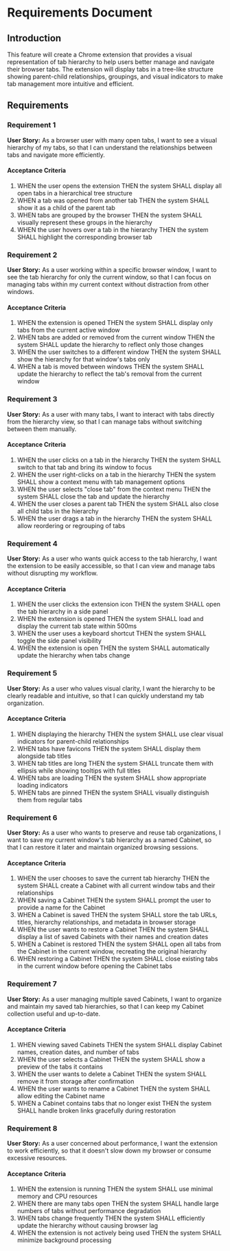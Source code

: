 # Requirements Document

## Introduction

This feature will create a Chrome extension that provides a visual representation of tab hierarchy to help users better manage and navigate their browser tabs. The extension will display tabs in a tree-like structure showing parent-child relationships, groupings, and visual indicators to make tab management more intuitive and efficient.

## Requirements

### Requirement 1

**User Story:** As a browser user with many open tabs, I want to see a visual hierarchy of my tabs, so that I can understand the relationships between tabs and navigate more efficiently.

#### Acceptance Criteria

1. WHEN the user opens the extension THEN the system SHALL display all open tabs in a hierarchical tree structure
2. WHEN a tab was opened from another tab THEN the system SHALL show it as a child of the parent tab
3. WHEN tabs are grouped by the browser THEN the system SHALL visually represent these groups in the hierarchy
4. WHEN the user hovers over a tab in the hierarchy THEN the system SHALL highlight the corresponding browser tab

### Requirement 2

**User Story:** As a user working within a specific browser window, I want to see the tab hierarchy for only the current window, so that I can focus on managing tabs within my current context without distraction from other windows.

#### Acceptance Criteria

1. WHEN the extension is opened THEN the system SHALL display only tabs from the current active window
2. WHEN tabs are added or removed from the current window THEN the system SHALL update the hierarchy to reflect only those changes
3. WHEN the user switches to a different window THEN the system SHALL show the hierarchy for that window's tabs only
4. WHEN a tab is moved between windows THEN the system SHALL update the hierarchy to reflect the tab's removal from the current window

### Requirement 3

**User Story:** As a user with many tabs, I want to interact with tabs directly from the hierarchy view, so that I can manage tabs without switching between them manually.

#### Acceptance Criteria

1. WHEN the user clicks on a tab in the hierarchy THEN the system SHALL switch to that tab and bring its window to focus
2. WHEN the user right-clicks on a tab in the hierarchy THEN the system SHALL show a context menu with tab management options
3. WHEN the user selects "close tab" from the context menu THEN the system SHALL close the tab and update the hierarchy
4. WHEN the user closes a parent tab THEN the system SHALL also close all child tabs in the hierarchy
5. WHEN the user drags a tab in the hierarchy THEN the system SHALL allow reordering or regrouping of tabs

### Requirement 4

**User Story:** As a user who wants quick access to the tab hierarchy, I want the extension to be easily accessible, so that I can view and manage tabs without disrupting my workflow.

#### Acceptance Criteria

1. WHEN the user clicks the extension icon THEN the system SHALL open the tab hierarchy in a side panel
2. WHEN the extension is opened THEN the system SHALL load and display the current tab state within 500ms
3. WHEN the user uses a keyboard shortcut THEN the system SHALL toggle the side panel visibility
4. WHEN the extension is open THEN the system SHALL automatically update the hierarchy when tabs change

### Requirement 5

**User Story:** As a user who values visual clarity, I want the hierarchy to be clearly readable and intuitive, so that I can quickly understand my tab organization.

#### Acceptance Criteria

1. WHEN displaying the hierarchy THEN the system SHALL use clear visual indicators for parent-child relationships
2. WHEN tabs have favicons THEN the system SHALL display them alongside tab titles
3. WHEN tab titles are long THEN the system SHALL truncate them with ellipsis while showing tooltips with full titles
4. WHEN tabs are loading THEN the system SHALL show appropriate loading indicators
5. WHEN tabs are pinned THEN the system SHALL visually distinguish them from regular tabs

### Requirement 6

**User Story:** As a user who wants to preserve and reuse tab organizations, I want to save my current window's tab hierarchy as a named Cabinet, so that I can restore it later and maintain organized browsing sessions.

#### Acceptance Criteria

1. WHEN the user chooses to save the current tab hierarchy THEN the system SHALL create a Cabinet with all current window tabs and their relationships
2. WHEN saving a Cabinet THEN the system SHALL prompt the user to provide a name for the Cabinet
3. WHEN a Cabinet is saved THEN the system SHALL store the tab URLs, titles, hierarchy relationships, and metadata in browser storage
4. WHEN the user wants to restore a Cabinet THEN the system SHALL display a list of saved Cabinets with their names and creation dates
5. WHEN a Cabinet is restored THEN the system SHALL open all tabs from the Cabinet in the current window, recreating the original hierarchy
6. WHEN restoring a Cabinet THEN the system SHALL close existing tabs in the current window before opening the Cabinet tabs

### Requirement 7

**User Story:** As a user managing multiple saved Cabinets, I want to organize and maintain my saved tab hierarchies, so that I can keep my Cabinet collection useful and up-to-date.

#### Acceptance Criteria

1. WHEN viewing saved Cabinets THEN the system SHALL display Cabinet names, creation dates, and number of tabs
2. WHEN the user selects a Cabinet THEN the system SHALL show a preview of the tabs it contains
3. WHEN the user wants to delete a Cabinet THEN the system SHALL remove it from storage after confirmation
4. WHEN the user wants to rename a Cabinet THEN the system SHALL allow editing the Cabinet name
5. WHEN a Cabinet contains tabs that no longer exist THEN the system SHALL handle broken links gracefully during restoration

### Requirement 8

**User Story:** As a user concerned about performance, I want the extension to work efficiently, so that it doesn't slow down my browser or consume excessive resources.

#### Acceptance Criteria

1. WHEN the extension is running THEN the system SHALL use minimal memory and CPU resources
2. WHEN there are many tabs open THEN the system SHALL handle large numbers of tabs without performance degradation
3. WHEN tabs change frequently THEN the system SHALL efficiently update the hierarchy without causing browser lag
4. WHEN the extension is not actively being used THEN the system SHALL minimize background processing